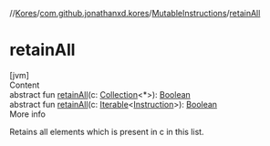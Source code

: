 //[Kores](../../index.md)/[com.github.jonathanxd.kores](../index.md)/[MutableInstructions](index.md)/[retainAll](retain-all.md)



# retainAll  
[jvm]  
Content  
abstract fun [retainAll](retain-all.md)(c: [Collection](https://kotlinlang.org/api/latest/jvm/stdlib/kotlin.collections/-collection/index.html)<*>): [Boolean](https://kotlinlang.org/api/latest/jvm/stdlib/kotlin/-boolean/index.html)  
abstract fun [retainAll](retain-all.md)(c: [Iterable](https://kotlinlang.org/api/latest/jvm/stdlib/kotlin.collections/-iterable/index.html)<[Instruction](../-instruction/index.md)>): [Boolean](https://kotlinlang.org/api/latest/jvm/stdlib/kotlin/-boolean/index.html)  
More info  


Retains all elements which is present in c in this list.

  



